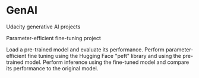# GenAI
Udacity generative AI projects


Parameter-efficient fine-tuning project

Load a pre-trained model and evaluate its performance.
Perform parameter-efficient fine tuning using the Hugging Face "peft" library and using the pre-trained model.
Perform inference using the fine-tuned model and compare its performance to the original model.
